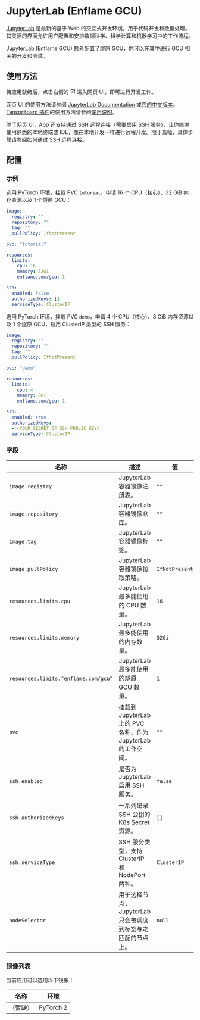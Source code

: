# JupyterLab (Enflame GCU)

[JupyterLab](https://github.com/jupyterlab/jupyterlab) 是最新的基于 Web 的交互式开发环境，用于代码开发和数据处理。其灵活的界面允许用户配置和安排数据科学、科学计算和机器学习中的工作流程。

JupyterLab (Enflame GCU) 额外配置了燧原 GCU，你可以在其中进行 GCU 相关的开发和测试。

## 使用方法

待应用就绪后，点击右侧的 <svg width="1em" height="1em" class="MuiSvgIcon-root MuiSvgIcon-colorPrimary MuiSvgIcon-fontSizeMedium css-jxtyyz" focusable="false" aria-hidden="true" viewBox="0 0 24 24" data-testid="OpenInNewIcon"><path d="M19 19H5V5h7V3H5c-1.11 0-2 .9-2 2v14c0 1.1.89 2 2 2h14c1.1 0 2-.9 2-2v-7h-2zM14 3v2h3.59l-9.83 9.83 1.41 1.41L19 6.41V10h2V3z"></path></svg> 进入网页 UI，即可进行开发工作。

网页 UI 的使用方法请参阅 [JupyterLab Documentation](https://jupyterlab.readthedocs.io/en/latest/) 或[它的中文版本](https://jupyterlab.pythonlang.cn/en/latest/)。[TensorBoard 插件](https://github.com/HFAiLab/jupyterlab_tensorboard_pro)的使用方法请参阅[使用说明](https://github.com/HFAiLab/jupyterlab_tensorboard_pro/blob/v4.x/README.zh-cn.md#%E4%BD%BF%E7%94%A8%E8%AF%B4%E6%98%8E)。

除了网页 UI，App 还支持通过 SSH 远程连接（需要启用 SSH 服务），让你能够使用熟悉的本地终端或 IDE，像在本地开发一样进行远程开发。限于篇幅，具体步骤请参阅[如何通过 SSH 远程连接](https://t9k.github.io/ucman/latest/reference/faq/faq-in-ide-usage.html#%E5%A6%82%E4%BD%95%E9%80%9A%E8%BF%87-ssh-%E8%BF%9C%E7%A8%8B%E8%BF%9E%E6%8E%A5)。

## 配置

### 示例

选用 PyTorch 环境，挂载 PVC `tutorial`，申请 16 个 CPU（核心）、32 GiB 内存资源以及 1 个燧原 GCU：

```yaml
image:
  registry: ""
  repository: ""
  tag: ""
  pullPolicy: IfNotPresent

pvc: "tutorial"

resources:
  limits:
    cpu: 16
    memory: 32Gi
    enflame.com/gcu: 1

ssh:
  enabled: false
  authorizedKeys: []
  serviceType: ClusterIP
```

选用 PyTorch 环境，挂载 PVC `demo`，申请 4 个 CPU（核心）、8 GiB 内存资源以及 1 个燧原 GCU，启用 ClusterIP 类型的 SSH 服务：

```yaml
image:
  registry: ""
  repository: ""
  tag: ""
  pullPolicy: IfNotPresent

pvc: "demo"

resources:
  limits:
    cpu: 4
    memory: 8Gi
    enflame.com/gcu: 1

ssh:
  enabled: true
  authorizedKeys:
  - <YOUR_SECRET_OF_SSH_PUBLIC_KEY>
  serviceType: ClusterIP
```

### 字段

| 名称                                 | 描述                                                          | 值             |
| ------------------------------------ | ------------------------------------------------------------- | -------------- |
| `image.registry`                     | JupyterLab 容器镜像注册表。                                   | `""`           |
| `image.repository`                   | JupyterLab 容器镜像仓库。                                     | `""`           |
| `image.tag`                          | JupyterLab 容器镜像标签。                                     | `""`           |
| `image.pullPolicy`                   | JupyterLab 容器镜像拉取策略。                                 | `IfNotPresent` |
| `resources.limits.cpu`               | JupyterLab 最多能使用的 CPU 数量。                            | `16`           |
| `resources.limits.memory`            | JupyterLab 最多能使用的内存数量。                             | `32Gi`         |
| `resources.limits."enflame.com/gcu"` | JupyterLab 最多能使用的燧原 GCU 数量。                        | `1`            |
| `pvc`                                | 挂载到 JupyterLab 上的 PVC 名称，作为 JupyterLab 的工作空间。 | `""`           |
| `ssh.enabled`                        | 是否为 JupyterLab 启用 SSH 服务。                             | `false`        |
| `ssh.authorizedKeys`                 | 一系列记录 SSH 公钥的 K8s Secret 资源。                       | `[]`           |
| `ssh.serviceType`                    | SSH 服务类型，支持 ClusterIP 和 NodePort 两种。               | `ClusterIP`    |
| `nodeSelector`                       | 用于选择节点，JupyterLab 只会被调度到标签与之匹配的节点上。   | `null`         |

### 镜像列表

当前应用可以选用以下镜像：

| 名称     | 环境      |
| -------- | --------- |
| （暂缺） | PyTorch 2 |

